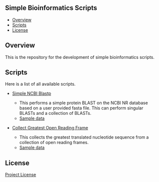 ## Simple Bioinformatics Scripts

- [Overview](#overview)
- [Scripts](#scripts)
- [License](#license)

<a name="overview"/></a>
## Overview
This is the repository for the development of simple bioinformatics scripts.

<a name="scripts"></a>
## Scripts
Here is a list of all available scripts.
- [Simple NCBI Blastp](scripts/simple-ncbi-blastp.py)
  - This performs a simple protein BLAST on the NCBI NR database based on a user provided fasta file. This can perform singular BLASTs and a collection of BLASTs.
  - [Sample data](sample-data/simple-ncbi-blastp-sample.fa)

- [Collect Greatest Open Reading Frame](scripts/collect-greatest-frame.py)
  - This collects the greatest translated nucleotide sequence from a collection of open reading frames. 
  - [Sample data](collect-greatest-frame-sample.fa)  

<a name="license"></a>
## License
[Project License](LICENSE.md)
